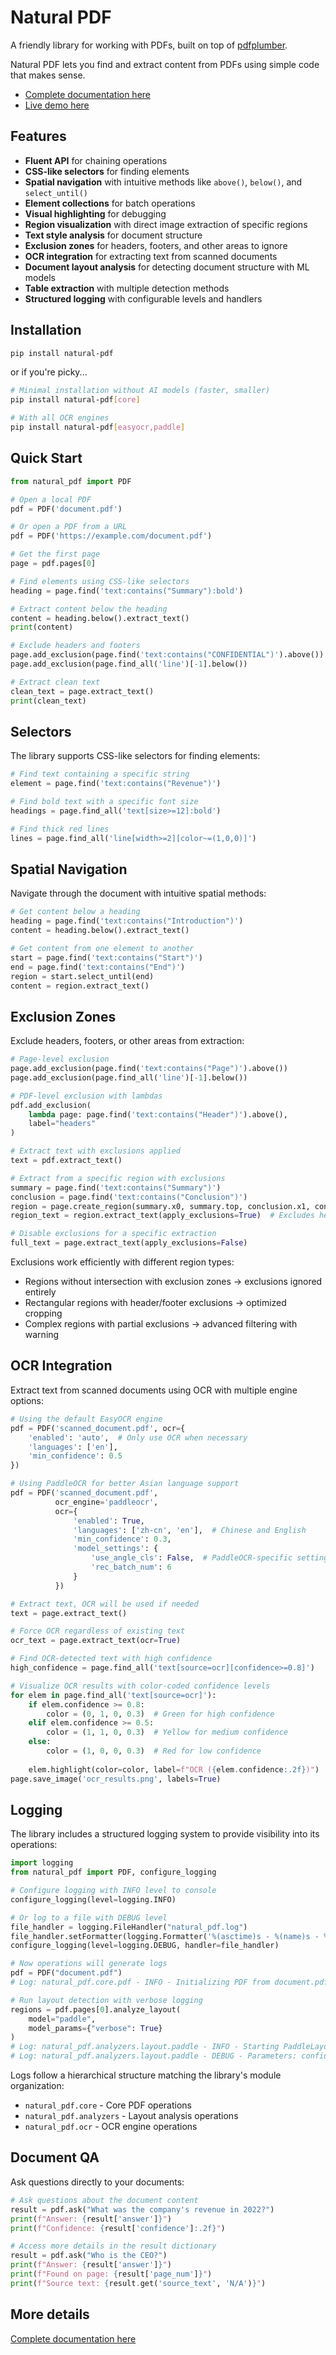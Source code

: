 # Natural PDF

A friendly library for working with PDFs, built on top of [pdfplumber](https://github.com/jsvine/pdfplumber).

Natural PDF lets you find and extract content from PDFs using simple code that makes sense.

- [Complete documentation here](https://jsoma.github.io/natural-pdf)
- [Live demo here](https://colab.research.google.com/github/jsoma/natural-pdf/blob/main/notebooks/Examples.ipynb)

## Features

- **Fluent API** for chaining operations
- **CSS-like selectors** for finding elements
- **Spatial navigation** with intuitive methods like `above()`, `below()`, and `select_until()`
- **Element collections** for batch operations
- **Visual highlighting** for debugging
- **Region visualization** with direct image extraction of specific regions
- **Text style analysis** for document structure
- **Exclusion zones** for headers, footers, and other areas to ignore
- **OCR integration** for extracting text from scanned documents
- **Document layout analysis** for detecting document structure with ML models
- **Table extraction** with multiple detection methods
- **Structured logging** with configurable levels and handlers

## Installation

```bash
pip install natural-pdf
```

or if you're picky...

```bash
# Minimal installation without AI models (faster, smaller)
pip install natural-pdf[core]

# With all OCR engines
pip install natural-pdf[easyocr,paddle]
```

## Quick Start

```python
from natural_pdf import PDF

# Open a local PDF
pdf = PDF('document.pdf')

# Or open a PDF from a URL
pdf = PDF('https://example.com/document.pdf')

# Get the first page
page = pdf.pages[0]

# Find elements using CSS-like selectors
heading = page.find('text:contains("Summary"):bold')

# Extract content below the heading
content = heading.below().extract_text()
print(content)

# Exclude headers and footers
page.add_exclusion(page.find('text:contains("CONFIDENTIAL")').above())
page.add_exclusion(page.find_all('line')[-1].below())

# Extract clean text
clean_text = page.extract_text()
print(clean_text)
```

## Selectors

The library supports CSS-like selectors for finding elements:

```python
# Find text containing a specific string
element = page.find('text:contains("Revenue")')

# Find bold text with a specific font size
headings = page.find_all('text[size>=12]:bold')

# Find thick red lines
lines = page.find_all('line[width>=2][color~=(1,0,0)]')
```

## Spatial Navigation

Navigate through the document with intuitive spatial methods:

```python
# Get content below a heading
heading = page.find('text:contains("Introduction")')
content = heading.below().extract_text()

# Get content from one element to another
start = page.find('text:contains("Start")')
end = page.find('text:contains("End")')
region = start.select_until(end)
content = region.extract_text()
```

## Exclusion Zones

Exclude headers, footers, or other areas from extraction:

```python
# Page-level exclusion
page.add_exclusion(page.find('text:contains("Page")').above())
page.add_exclusion(page.find_all('line')[-1].below())

# PDF-level exclusion with lambdas
pdf.add_exclusion(
    lambda page: page.find('text:contains("Header")').above(),
    label="headers"
)

# Extract text with exclusions applied
text = pdf.extract_text()

# Extract from a specific region with exclusions
summary = page.find('text:contains("Summary")')
conclusion = page.find('text:contains("Conclusion")')
region = page.create_region(summary.x0, summary.top, conclusion.x1, conclusion.bottom)
region_text = region.extract_text(apply_exclusions=True)  # Excludes headers/footers

# Disable exclusions for a specific extraction
full_text = page.extract_text(apply_exclusions=False)
```

Exclusions work efficiently with different region types:
- Regions without intersection with exclusion zones → exclusions ignored entirely
- Rectangular regions with header/footer exclusions → optimized cropping
- Complex regions with partial exclusions → advanced filtering with warning

## OCR Integration

Extract text from scanned documents using OCR with multiple engine options:

```python
# Using the default EasyOCR engine
pdf = PDF('scanned_document.pdf', ocr={
    'enabled': 'auto',  # Only use OCR when necessary
    'languages': ['en'],
    'min_confidence': 0.5
})

# Using PaddleOCR for better Asian language support
pdf = PDF('scanned_document.pdf', 
          ocr_engine='paddleocr',
          ocr={
              'enabled': True,
              'languages': ['zh-cn', 'en'],  # Chinese and English
              'min_confidence': 0.3,
              'model_settings': {
                  'use_angle_cls': False,  # PaddleOCR-specific setting
                  'rec_batch_num': 6
              }
          })

# Extract text, OCR will be used if needed
text = page.extract_text()

# Force OCR regardless of existing text
ocr_text = page.extract_text(ocr=True)

# Find OCR-detected text with high confidence
high_confidence = page.find_all('text[source=ocr][confidence>=0.8]')

# Visualize OCR results with color-coded confidence levels
for elem in page.find_all('text[source=ocr]'):
    if elem.confidence >= 0.8:
        color = (0, 1, 0, 0.3)  # Green for high confidence
    elif elem.confidence >= 0.5:
        color = (1, 1, 0, 0.3)  # Yellow for medium confidence
    else:
        color = (1, 0, 0, 0.3)  # Red for low confidence
        
    elem.highlight(color=color, label=f"OCR ({elem.confidence:.2f})")
page.save_image('ocr_results.png', labels=True)
```

## Logging

The library includes a structured logging system to provide visibility into its operations:

```python
import logging
from natural_pdf import PDF, configure_logging

# Configure logging with INFO level to console
configure_logging(level=logging.INFO)

# Or log to a file with DEBUG level
file_handler = logging.FileHandler("natural_pdf.log")
file_handler.setFormatter(logging.Formatter('%(asctime)s - %(name)s - %(levelname)s - %(message)s'))
configure_logging(level=logging.DEBUG, handler=file_handler)

# Now operations will generate logs
pdf = PDF("document.pdf")
# Log: natural_pdf.core.pdf - INFO - Initializing PDF from document.pdf

# Run layout detection with verbose logging
regions = pdf.pages[0].analyze_layout(
    model="paddle",
    model_params={"verbose": True}
)
# Log: natural_pdf.analyzers.layout.paddle - INFO - Starting PaddleLayout detection...
# Log: natural_pdf.analyzers.layout.paddle - DEBUG - Parameters: confidence=0.2...
```

Logs follow a hierarchical structure matching the library's module organization:
- `natural_pdf.core` - Core PDF operations
- `natural_pdf.analyzers` - Layout analysis operations
- `natural_pdf.ocr` - OCR engine operations

## Document QA

Ask questions directly to your documents:

```python
# Ask questions about the document content
result = pdf.ask("What was the company's revenue in 2022?")
print(f"Answer: {result['answer']}")
print(f"Confidence: {result['confidence']:.2f}")

# Access more details in the result dictionary
result = pdf.ask("Who is the CEO?")
print(f"Answer: {result['answer']}")
print(f"Found on page: {result['page_num']}")
print(f"Source text: {result.get('source_text', 'N/A')}")
```

## More details

[Complete documentation here](https://jsoma.github.io/natural-pdf)
